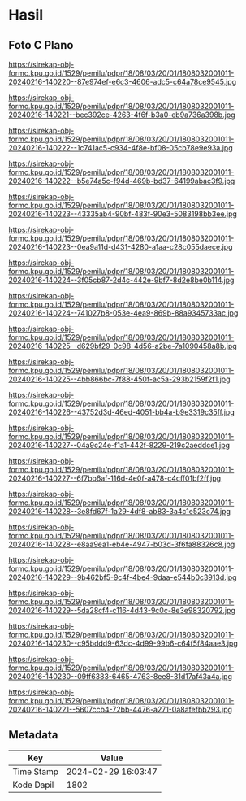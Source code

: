 # Hasil

## Foto C Plano

https://sirekap-obj-formc.kpu.go.id/1529/pemilu/pdpr/18/08/03/20/01/1808032001011-20240216-140220--87e974ef-e6c3-4606-adc5-c64a78ce9545.jpg

https://sirekap-obj-formc.kpu.go.id/1529/pemilu/pdpr/18/08/03/20/01/1808032001011-20240216-140221--bec392ce-4263-4f6f-b3a0-eb9a736a398b.jpg

https://sirekap-obj-formc.kpu.go.id/1529/pemilu/pdpr/18/08/03/20/01/1808032001011-20240216-140222--1c741ac5-c934-4f8e-bf08-05cb78e9e93a.jpg

https://sirekap-obj-formc.kpu.go.id/1529/pemilu/pdpr/18/08/03/20/01/1808032001011-20240216-140222--b5e74a5c-f94d-469b-bd37-64199abac3f9.jpg

https://sirekap-obj-formc.kpu.go.id/1529/pemilu/pdpr/18/08/03/20/01/1808032001011-20240216-140223--43335ab4-90bf-483f-90e3-5083198bb3ee.jpg

https://sirekap-obj-formc.kpu.go.id/1529/pemilu/pdpr/18/08/03/20/01/1808032001011-20240216-140223--0ea9a11d-d431-4280-a1aa-c28c055daece.jpg

https://sirekap-obj-formc.kpu.go.id/1529/pemilu/pdpr/18/08/03/20/01/1808032001011-20240216-140224--3f05cb87-2d4c-442e-9bf7-8d2e8be0b114.jpg

https://sirekap-obj-formc.kpu.go.id/1529/pemilu/pdpr/18/08/03/20/01/1808032001011-20240216-140224--741027b8-053e-4ea9-869b-88a9345733ac.jpg

https://sirekap-obj-formc.kpu.go.id/1529/pemilu/pdpr/18/08/03/20/01/1808032001011-20240216-140225--d629bf29-0c98-4d56-a2be-7a1090458a8b.jpg

https://sirekap-obj-formc.kpu.go.id/1529/pemilu/pdpr/18/08/03/20/01/1808032001011-20240216-140225--4bb866bc-7f88-450f-ac5a-293b2159f2f1.jpg

https://sirekap-obj-formc.kpu.go.id/1529/pemilu/pdpr/18/08/03/20/01/1808032001011-20240216-140226--43752d3d-46ed-4051-bb4a-b9e3319c35ff.jpg

https://sirekap-obj-formc.kpu.go.id/1529/pemilu/pdpr/18/08/03/20/01/1808032001011-20240216-140227--04a9c24e-f1a1-442f-8229-219c2aeddce1.jpg

https://sirekap-obj-formc.kpu.go.id/1529/pemilu/pdpr/18/08/03/20/01/1808032001011-20240216-140227--6f7bb6af-116d-4e0f-a478-c4cff01bf2ff.jpg

https://sirekap-obj-formc.kpu.go.id/1529/pemilu/pdpr/18/08/03/20/01/1808032001011-20240216-140228--3e8fd67f-1a29-4df8-ab83-3a4c1e523c74.jpg

https://sirekap-obj-formc.kpu.go.id/1529/pemilu/pdpr/18/08/03/20/01/1808032001011-20240216-140228--e8aa9ea1-eb4e-4947-b03d-3f6fa88326c8.jpg

https://sirekap-obj-formc.kpu.go.id/1529/pemilu/pdpr/18/08/03/20/01/1808032001011-20240216-140229--9b462bf5-9c4f-4be4-9daa-e544b0c3913d.jpg

https://sirekap-obj-formc.kpu.go.id/1529/pemilu/pdpr/18/08/03/20/01/1808032001011-20240216-140229--5da28cf4-c116-4d43-9c0c-8e3e98320792.jpg

https://sirekap-obj-formc.kpu.go.id/1529/pemilu/pdpr/18/08/03/20/01/1808032001011-20240216-140230--c95bddd9-63dc-4d99-99b6-c64f5f84aae3.jpg

https://sirekap-obj-formc.kpu.go.id/1529/pemilu/pdpr/18/08/03/20/01/1808032001011-20240216-140230--09ff6383-6465-4763-8ee8-31d17af43a4a.jpg

https://sirekap-obj-formc.kpu.go.id/1529/pemilu/pdpr/18/08/03/20/01/1808032001011-20240216-140221--5607ccb4-72bb-4476-a271-0a8afefbb293.jpg


## Metadata

| Key        | Value               |
| ---------- | ------------------- |
| Time Stamp | 2024-02-29 16:03:47 |
| Kode Dapil | 1802                |




